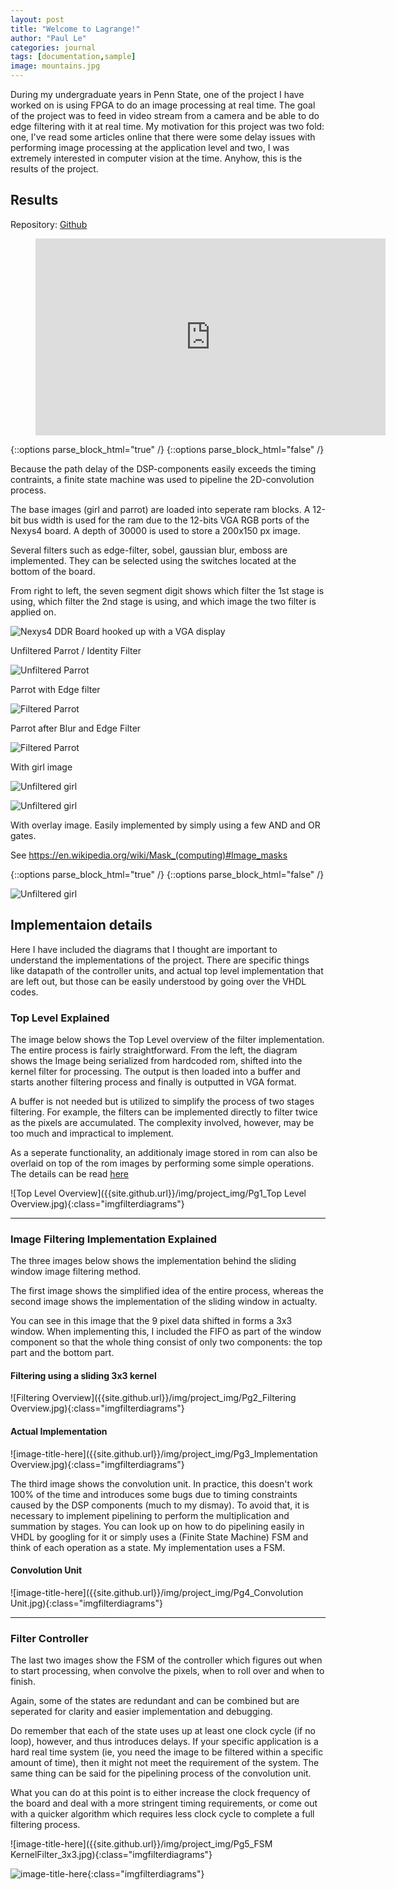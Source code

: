 ```yaml
---
layout: post
title: "Welcome to Lagrange!"
author: "Paul Le"
categories: journal
tags: [documentation,sample]
image: mountains.jpg
---
```


During my undergraduate years in Penn State, one of the project I have worked on is using FPGA to do an image processing at real time. The goal of the project was to feed in video stream from a camera and be able to do edge filtering with it at real time. My motivation for this project was two fold: one, I've read some articles online that there were some delay issues with performing image processing at the application level and two, I was extremely interested in computer vision at the time. Anyhow, this is the results of the project.


## Results
Repository: [Github](https://github.com/saw235/VHDL)

<figure class="video_container">
  <iframe width="560" height="315" src="https://www.youtube.com/embed/Z--MAIgVxYw" frameborder="0" allowfullscreen></iframe>
</figure> {::options parse_block_html="true" /}
{::options parse_block_html="false" /}

<p>Because the path delay of the DSP-components easily exceeds the timing contraints, a finite state machine was used to pipeline the 2D-convolution process.</p>

<p>The base images (girl and parrot) are loaded into seperate ram blocks. A 12-bit bus width is used for the ram due to the 12-bits VGA RGB ports of the Nexys4 board. A depth of 30000 is used to store a 200x150 px image.</p>

<p>Several filters such as edge-filter, sobel, gaussian blur, emboss are implemented. They can be selected using the switches located at the bottom of the board.

From right to left, the seven segment digit shows which filter the 1st stage is using, which filter the 2nd stage is using, and which image the two filter is applied on. </p>

![Nexys4 DDR Board hooked up with a VGA display]({{site.github.url}}/img/project_img/fpga-min.jpg)

<div class = "ImageText"> Unfiltered Parrot / Identity Filter </div>

![Unfiltered Parrot]({{site.github.url}}/img/project_img/Parrot1-min.jpg)

<div class = "ImageText"> Parrot with Edge filter </div>

![Filtered Parrot]({{site.github.url}}/img/project_img/Parrot2-min.jpg)


<div class = "ImageText"> Parrot after Blur and Edge Filter </div>

![Filtered Parrot]({{site.github.url}}/img/project_img/Parrot3-min.jpg)

<div class = "ImageText"> With girl image </div>

![Unfiltered girl]({{site.github.url}}/img/project_img/Girl1-min.jpg)

![Unfiltered girl]({{site.github.url}}/img/project_img/Girl2-min.jpg)

<div class = "ImageText"> <p>With overlay image. Easily implemented by simply using a few AND and OR gates.</p><p>
See <a href ="https://en.wikipedia.org/wiki/Mask_(computing)#Image_masks">https://en.wikipedia.org/wiki/Mask_(computing)#Image_masks</a></p>
</div> {::options parse_block_html="true" /}
{::options parse_block_html="false" /}

![Unfiltered girl]({{site.github.url}}/img/project_img/Girl3-min.jpg)


## Implementaion details
Here I have included the diagrams that I thought are important to understand the implementations of the project. There are specific things like datapath of the controller units, and actual top level implementation that are left out, but those can be easily understood by going over the VHDL codes.

### Top Level Explained

The image below shows the Top Level overview of the filter implementation.
The entire process is fairly straightforward. From the left, the diagram shows the Image being serialized from hardcoded rom, shifted into the kernel filter for processing. The output is then loaded into a buffer and starts another filtering process and finally is outputted in VGA format.

A buffer is not needed but is utilized to simplify the process of two stages filtering. For example, the filters can be implemented directly to filter twice as the pixels are accumulated. The complexity involved, however, may be too much and impractical to implement.

As a seperate functionality, an additionaly image stored in rom can also be overlaid on top of the rom images by performing some simple operations.
The details can be read [here](https://en.wikipedia.org/wiki/Mask_(computing)#Image_masks)

![Top Level Overview]({{site.github.url}}/img/project_img/Pg1_Top Level Overview.jpg){:class="imgfilterdiagrams"}


---
### Image Filtering Implementation Explained

The three images below shows the implementation behind the sliding window image filtering method.

The first image shows the simplified idea of the entire process, whereas the second image shows the implementation of the sliding window in actualty.

You can see in this image that the 9 pixel data shifted in forms a 3x3 window. When implementing this, I included the FIFO as part of the window component so that the whole thing consist of only two components: the top part and the bottom part.

#### Filtering using a sliding 3x3 kernel
![Filtering Overview]({{site.github.url}}/img/project_img/Pg2_Filtering Overview.jpg){:class="imgfilterdiagrams"}

#### Actual Implementation
![image-title-here]({{site.github.url}}/img/project_img/Pg3_Implementation Overview.jpg){:class="imgfilterdiagrams"}

The third image shows the convolution unit. In practice, this doesn't work 100% of the time and introduces some bugs due to timing constraints caused by the DSP components (much to my dismay). To avoid that, it is necessary to implement pipelining to perform the multiplication and summation by stages. You can look up on how to do pipelining easily in VHDL by googling for it or simply uses a (Finite State Machine) FSM and think of each operation as a state. My implementation uses a FSM.

#### Convolution Unit
![image-title-here]({{site.github.url}}/img/project_img/Pg4_Convolution Unit.jpg){:class="imgfilterdiagrams"}

---

### Filter Controller

The last two images show the FSM of the controller which figures out when to start processing, when convolve the pixels, when to roll over and when to finish.

Again, some of the states are redundant and can be combined but are seperated for clarity and easier implementation and debugging.

Do remember that each of the state uses up at least one clock cycle (if no loop), however, and thus introduces delays. If your specific application is a hard real time system (ie, you need the image to be filtered within a specific amount of time), then it might not meet the requirement of the system. The same thing can be said for the pipelining process of the convolution unit.

What you can do at this point is to either increase the clock frequency of the board and deal with a more stringent timing requirements, or come out with a quicker algorithm which requires less clock cycle to complete a full filtering process.

![image-title-here]({{site.github.url}}/img/project_img/Pg5_FSM KernelFilter_3x3.jpg){:class="imgfilterdiagrams"}

![image-title-here]({{site.github.url}}/img/project_img/StateTable.PNG){:class="imgfilterdiagrams"}
